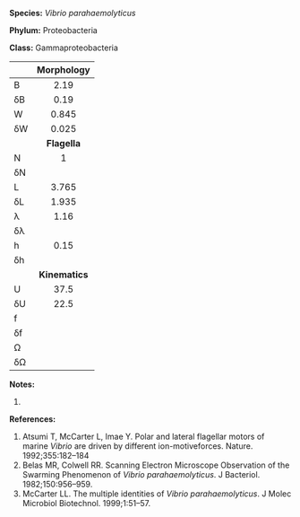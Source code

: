 **Species:** *Vibrio parahaemolyticus*

**Phylum:** Proteobacteria

**Class:** Gammaproteobacteria

|    | **Morphology** |
|:-- | :------------: |
| B  | 2.19 |
| δB | 0.19 |
| W  | 0.845 |
| δW | 0.025 |
|    | **Flagella** |
| N  | 1 |
| δN |  |
| L  | 3.765 |
| δL | 1.935 |
| λ  | 1.16 |
| δλ |  |
| h  | 0.15 |
| δh |  |
|    | **Kinematics** |
| U  | 37.5 |
| δU | 22.5 |
| f  |  |
| δf |  |
| Ω  |  |
| δΩ |  |

**Notes:**

1.

**References:**

1. Atsumi T, McCarter L, Imae Y.  Polar and lateral flagellar motors of marine *Vibrio* are driven by different ion-motiveforces.  Nature. 1992;355:182–184
1. Belas MR, Colwell RR.  Scanning Electron Microscope Observation of the Swarming Phenomenon of *Vibrio parahaemolyticus*.  J Bacteriol. 1982;150:956–959.
1. McCarter LL.  The multiple identities of *Vibrio parahaemolyticus*.  J Molec Microbiol Biotechnol. 1999;1:51–57.
